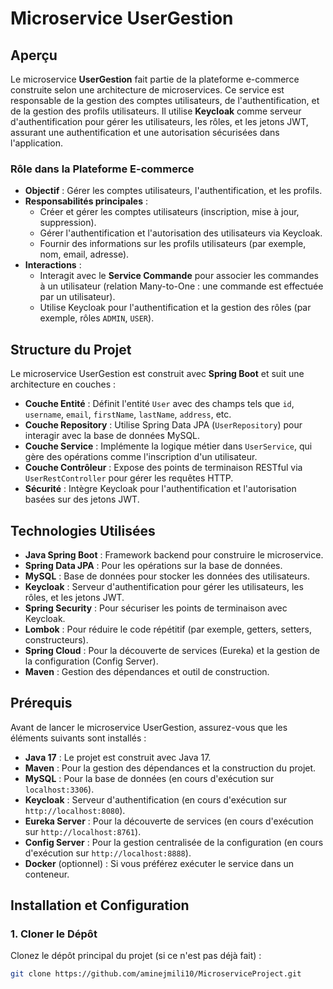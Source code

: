 # Microservice UserGestion

## Aperçu

Le microservice **UserGestion** fait partie de la plateforme e-commerce construite selon une architecture de microservices. Ce service est responsable de la gestion des comptes utilisateurs, de l'authentification, et de la gestion des profils utilisateurs. Il utilise **Keycloak** comme serveur d'authentification pour gérer les utilisateurs, les rôles, et les jetons JWT, assurant une authentification et une autorisation sécurisées dans l'application.

### Rôle dans la Plateforme E-commerce

- **Objectif** : Gérer les comptes utilisateurs, l'authentification, et les profils.
- **Responsabilités principales** :
    - Créer et gérer les comptes utilisateurs (inscription, mise à jour, suppression).
    - Gérer l'authentification et l'autorisation des utilisateurs via Keycloak.
    - Fournir des informations sur les profils utilisateurs (par exemple, nom, email, adresse).
- **Interactions** :
    - Interagit avec le **Service Commande** pour associer les commandes à un utilisateur (relation Many-to-One : une commande est effectuée par un utilisateur).
    - Utilise Keycloak pour l'authentification et la gestion des rôles (par exemple, rôles `ADMIN`, `USER`).

## Structure du Projet

Le microservice UserGestion est construit avec **Spring Boot** et suit une architecture en couches :

- **Couche Entité** : Définit l'entité `User` avec des champs tels que `id`, `username`, `email`, `firstName`, `lastName`, `address`, etc.
- **Couche Repository** : Utilise Spring Data JPA (`UserRepository`) pour interagir avec la base de données MySQL.
- **Couche Service** : Implémente la logique métier dans `UserService`, qui gère des opérations comme l'inscription d'un utilisateur.
- **Couche Contrôleur** : Expose des points de terminaison RESTful via `UserRestController` pour gérer les requêtes HTTP.
- **Sécurité** : Intègre Keycloak pour l'authentification et l'autorisation basées sur des jetons JWT.

## Technologies Utilisées

- **Java Spring Boot** : Framework backend pour construire le microservice.
- **Spring Data JPA** : Pour les opérations sur la base de données.
- **MySQL** : Base de données pour stocker les données des utilisateurs.
- **Keycloak** : Serveur d'authentification pour gérer les utilisateurs, les rôles, et les jetons JWT.
- **Spring Security** : Pour sécuriser les points de terminaison avec Keycloak.
- **Lombok** : Pour réduire le code répétitif (par exemple, getters, setters, constructeurs).
- **Spring Cloud** : Pour la découverte de services (Eureka) et la gestion de la configuration (Config Server).
- **Maven** : Gestion des dépendances et outil de construction.

## Prérequis

Avant de lancer le microservice UserGestion, assurez-vous que les éléments suivants sont installés :

- **Java 17** : Le projet est construit avec Java 17.
- **Maven** : Pour la gestion des dépendances et la construction du projet.
- **MySQL** : Pour la base de données (en cours d'exécution sur `localhost:3306`).
- **Keycloak** : Serveur d'authentification (en cours d'exécution sur `http://localhost:8080`).
- **Eureka Server** : Pour la découverte de services (en cours d'exécution sur `http://localhost:8761`).
- **Config Server** : Pour la gestion centralisée de la configuration (en cours d'exécution sur `http://localhost:8888`).
- **Docker** (optionnel) : Si vous préférez exécuter le service dans un conteneur.

## Installation et Configuration

### 1. Cloner le Dépôt
Clonez le dépôt principal du projet (si ce n'est pas déjà fait) :
```bash
git clone https://github.com/aminejmili10/MicroserviceProject.git